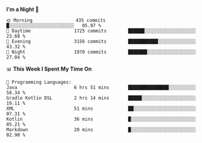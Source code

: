 <!--START_SECTION:waka-->
**I'm a Night 🦉** 

```text
🌞 Morning                435 commits         █░░░░░░░░░░░░░░░░░░░░░░░░   05.97 % 
🌆 Daytime                1725 commits        ██████░░░░░░░░░░░░░░░░░░░   23.68 % 
🌃 Evening                3156 commits        ███████████░░░░░░░░░░░░░░   43.32 % 
🌙 Night                  1970 commits        ███████░░░░░░░░░░░░░░░░░░   27.04 % 
```


📊 **This Week I Spent My Time On** 

```text
💬 Programming Languages: 
Java                     6 hrs 51 mins       ███████████████░░░░░░░░░░   58.34 % 
Gradle Kotlin DSL        2 hrs 14 mins       █████░░░░░░░░░░░░░░░░░░░░   19.11 % 
XML                      51 mins             ██░░░░░░░░░░░░░░░░░░░░░░░   07.31 % 
Kotlin                   36 mins             █░░░░░░░░░░░░░░░░░░░░░░░░   05.21 % 
Markdown                 20 mins             █░░░░░░░░░░░░░░░░░░░░░░░░   02.90 % 
```


<!--END_SECTION:waka-->
